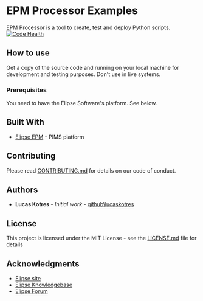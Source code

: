 # EPM Processor Examples

EPM Processor is a tool to create, test and deploy Python scripts.
[![Code Health](https://landscape.io/github/lucaskotres/EPMProcessorExamples/master/landscape.svg?style=flat)](https://landscape.io/github/lucaskotres/EPMProcessorExamples/master)
## How to use

Get a copy of the source code and running on your local machine for development and testing purposes. Don't use in live systems. 

### Prerequisites

You need to have the Elipse Software's platform. See below.


## Built With


* [Elipse EPM](https://www.elipse.com.br/produto/elipse-plant-manager/) - PIMS platform



## Contributing

Please read [CONTRIBUTING.md](https://gist.github.com/lucaskotres/b24679402957c63ec426) for details on our code of conduct.


## Authors

* **Lucas Kotres** - *Initial work* - [github\lucaskotres](https://github.com/lucaskotres)


## License

This project is licensed under the MIT License - see the [LICENSE.md](https://github.com/lucaskotres/ElipseExamples/blob/master/contributing.md) file for details

## Acknowledgments

* [Elipse site](https://www.elipse.com.br)
* [Elipse Knowledgebase](https://kb.elipse.com.br)
* [Elipse Forum](https://forum.elipse.com.br)

